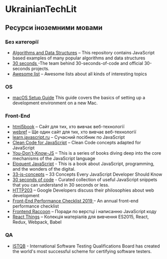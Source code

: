 # UkrainianTechLit

## Ресурси іноземними мовами

### Без категорії
- [Algorithms and Data Structures](https://github.com/trekhleb/javascript-algorithms) – This repository contains JavaScript based examples of many popular algorithms and data structures
- [30 seconds ](https://github.com/30-seconds) -The team behind 30-seconds-of-code and official 30-seconds projects.
- [Awesome list](https://github.com/sindresorhus/awesome) – Awesome lists about all kinds of interesting topics

### OS
- [macOS Setup Guide](http://sourabhbajaj.com/mac-setup/) This guide covers the basics of setting up a development environment on a new Mac.

### Front-End
- [html5book](https://html5book.ru/) – Сайт для тих, хто вивчає веб-технології
- [webref](https://webref.ru/) – Ще один сайт для тих, хто вивчає веб-технології
- [learn.javascript.ru](https://learn.javascript.ru/) – Сучасний посібник по JavaScript
- [Clean Code for JavaScript](https://github.com/ryanmcdermott/clean-code-javascript) – Clean Code concepts adapted for JavaScript
- [You-Don't-Know-JS](https://github.com/getify/You-Dont-Know-JS) – This is a series of books diving deep into the core mechanisms of the JavaScript language
- [Eloquent JavaScript](http://eloquentjavascript.net/) - This is a book about JavaScript, programming, and the wonders of the digital. 
- [33-js-concepts](https://github.com/leonardomso/33-js-concepts) – 33 Concepts Every JavaScript Developer Should Know
- [30 seconds of code](https://github.com/30-seconds/30-seconds-of-code) - Curated collection of useful JavaScript snippets that you can understand in 30 seconds or less.
- [HTTP203](https://www.youtube.com/playlist?list=PLNYkxOF6rcIAKIQFsNbV0JDws_G_bnNo9) – Google Developers discuss their philosophies about web development
- [Front-End Performance Checklist 2019 ](https://www.smashingmagazine.com/2019/01/front-end-performance-checklist-2019-pdf-pages/) – An annual front-end performance checklist
- [Frontend Raccoon](https://github.com/rtivital/jsraccoon) – Поради по верстці і написанню JavaScript коду
- [React Things](https://github.com/rtivital/react-things) – Колекція матеріалів для вивчення ES2015, React, Redux, Webpack, Babel

### QA
- [ISTQB](https://www.istqb.org/downloads.html) - International Software Testing Qualifications Board has created the world's most successful scheme for certifying software testers.
